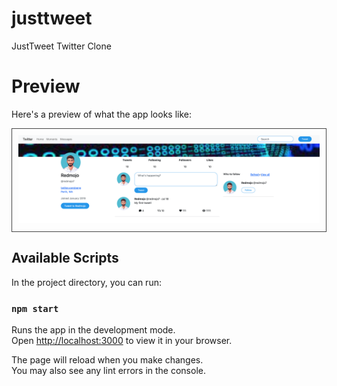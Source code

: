 # justtweet
JustTweet Twitter Clone

# Preview

Here's a preview of what the app looks like:

<div style="border: 1px solid #444; padding: 10px;">
  <img src="./assets/justtweet_home.png" alt="JustTweet Screenshot" />
</div>


## Available Scripts

In the project directory, you can run:

### `npm start`

Runs the app in the development mode.\
Open [http://localhost:3000](http://localhost:3000) to view it in your browser.

The page will reload when you make changes.\
You may also see any lint errors in the console.



